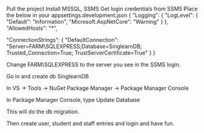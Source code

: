Pull the project
Install MSSQL, SSMS
Get login credentials from SSMS
Place the below in your appsettings.development.json
{
  "Logging": {
    "LogLevel": {
      "Default": "Information",
      "Microsoft.AspNetCore": "Warning"
    }
  },
  "AllowedHosts": "*",

  "ConnectionStrings": {
    "DefaultConnection": "Server=FARM\\SQLEXPRESS;Database=SinglearnDB; Trusted_Connection=True; TrustServerCertificate=True"
  }
}

Change FARM\\SQLEXPRESS to the server you see in the SSMS login.

Go in and create db SinglearnDB 

In VS -> Tools -> NuGet Package Manager -> Package Manager Console

In Package Manager Console, type Update Database

This will do the db migration.

Then create user, student and staff entries and login and have fun.
